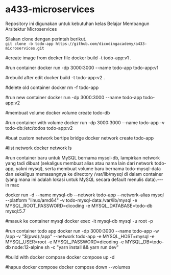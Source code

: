 # a433-microservices
Repository ini digunakan untuk kebutuhan kelas Belajar Membangun Arsitektur Microservices

Silakan clone dengan perintah berikut.<br>
`git clone -b todo-app https://github.com/dicodingacademy/a433-microservices.git`

#create image from docker file
docker build -t todo-app:v1 .

#run container
docker run -dp 3000:3000 --name todo-app todo-app:v1

#rebuild after edit
docker build -t todo-app:v2 .

#delete old container
docker rm -f todo-app

#run new container
docker run -dp 3000:3000 --name todo-app todo-app:v2

#membuat volume
docker volume create todo-db

#run container with volume
docker run -dp 3000:3000 --name todo-app -v todo-db:/etc/todos todo-app:v2

#buat custom network bertipe bridge
docker network create todo-app

#list network
docker network ls

#run container baru untuk MySQL bernama mysql-db, lampirkan network yang tadi dibuat (sekaligus membuat alias atau nama lain dari network todo-app, yakni mysql), serta membuat volume baru bernama todo-mysql-data dan sekaligus memasangnya ke directory /var/lib/mysql di dalam container (yang mana ini adalah lokasi untuk MySQL secara default menulis data).---in mac

docker run -d --name mysql-db --network todo-app --network-alias mysql --platform "linux/amd64" -v todo-mysql-data:/var/lib/mysql -e MYSQL_ROOT_PASSWORD=dicoding -e MYSQL_DATABASE=todo-db mysql:5.7

#masuk ke container mysql
docker exec -it mysql-db mysql -u root -p

#run container todo app
docker run -dp 3000:3000 --name todo-app -w /app -v "$(pwd):/app" --network todo-app -e MYSQL_HOST=mysql -e MYSQL_USER=root -e MYSQL_PASSWORD=dicoding -e MYSQL_DB=todo-db node:12-alpine sh -c "yarn install && yarn run dev"

#build with docker compose
docker compose up -d

#hapus docker compose
docker compose down --volumes